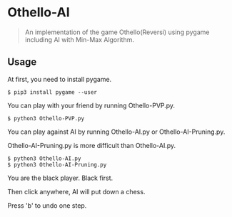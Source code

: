 # Othello-AI

> An implementation of the game Othello(Reversi) using pygame including AI with Min-Max Algorithm.

## Usage

At first, you need to install pygame.

```shell
$ pip3 install pygame --user
```

You can play with your friend by running Othello-PVP.py.

```shell
$ python3 Othello-PVP.py
```

You can play against AI by running Othello-AI.py or Othello-AI-Pruning.py.

Othello-AI-Pruning.py is more difficult than Othello-AI.py.

```shell
$ python3 Othello-AI.py
$ python3 Othello-AI-Pruning.py
```

You are the black player. Black first.

Then click anywhere, AI will put down a chess.

Press 'b' to undo one step.
